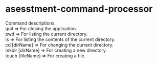 # asesstment-command-processor
Command descriptions.<br />
quit             => For closing the application.<br />
pwd              => For listing the current directory.<br />
ls               => For listing the contents of the current directory.<br />
cd [dirName]     => For changing the current directory.<br />
mkdir [dirName]  => For creating a new directory.<br />
touch [fileName] => For creating a file.<br />

